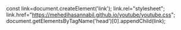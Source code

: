 
const link=document.createElement('link');
link.rel="stylesheet";
link.href="https://mehedihasannabil.github.io/youtube/youtube.css";
document.getElementsByTagName('head')[0].appendChild(link);
